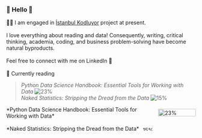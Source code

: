 <!--
**gizemoge/gizemoge** is a ✨ _special_ ✨ repository because its `README.md` (this file) appears on your GitHub profile.

Here are some ideas to get you started:

- 🔭 I’m currently working on ...
- 🌱 I’m currently learning ...
- 👯 I’m looking to collaborate on ...
- 🤔 I’m looking for help with ...
- 💬 Ask me about ...
- 📫 How to reach me: ...
- 😄 Pronouns: ...
- ⚡ Fun fact: ...
-->

### 🍂 Hello 🍂

👩‍💻 I am engaged in [İstanbul Kodluyor](https://istanbulkodluyor.com/istanbul-kodluyor) project at present. 
<br><br/>
I love everything about reading and data! Consequently, writing, critical thinking, academia, coding, and business problem-solving have become natural byproducts.
<br><br/>
Feel free to connect with me on LinkedIn 💬
<br><br/>
📖 Currently reading <br/>
 > *Python Data Science Handbook: Essential Tools for Working with Data*  ![23%](https://progress-bar.dev/23)  <br/>
 *Naked Statistics: Stripping the Dread from the Data*  ![15%](https://progress-bar.dev/15)  <br/>


<div style="display: flex; align-items: center;">
  <span style="margin-right: 10px;">*Python Data Science Handbook: Essential Tools for Working with Data*</span>
  <img src="https://progress-bar.dev/23" alt="23%" style="width: 100px; height: 20px;">
</div>
<br/>
<div style="display: flex; align-items: center;">
  <span style="margin-right: 10px;">*Naked Statistics: Stripping the Dread from the Data*</span>
  <img src="https://progress-bar.dev/15" alt="15%" style="width: 50px; height: 10px;">
</div>

